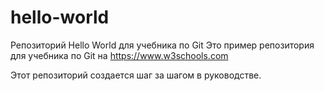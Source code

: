 # hello-world
Репозиторий Hello World для учебника по Git
Это пример репозитория для учебника по Git на https://www.w3schools.com

Этот репозиторий создается шаг за шагом в руководстве.